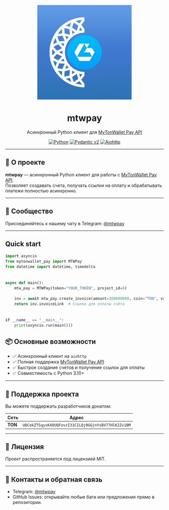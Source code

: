 <p align="center">
  <img src="https://raw.githubusercontent.com/LaFTonTechnology/mytonwallet_pay/main/assets/mtwpayLogo.png" width="300"/>
  <h1 align="center">mtwpay</h1>
  <p align="center">Асинхронный Python клиент для <a href="https://anywaylabs.notion.site/MyTonWallet-Pay-Docs-for-partners-18aba64b301480f98053e88b5c829e4a">MyTonWallet Pay API</a></p>
</p>

<p align="center">
  <a href="https://www.python.org/"><img src="https://img.shields.io/endpoint?url=https://raw.githubusercontent.com/LaFTonTechnology/mytonwallet_pay/main/assets/python-version.json" alt="Python"></a>
  <a href="https://pydantic.dev"><img src="https://img.shields.io/endpoint?url=https://raw.githubusercontent.com/pydantic/pydantic/main/docs/badge/v2.json" alt="Pydantic v2"></a>
  <a href="https://docs.aiohttp.org/en/stable/"><img src="https://img.shields.io/badge/aiohttp-v3-2c5bb4?logo=aiohttp" alt="Aiohttp"></a>
</p>

---

## 📌 О проекте

**mtwpay** — асинхронный Python клиент для работы с [MyTonWallet Pay API](https://anywaylabs.notion.site/MyTonWallet-Pay-Docs-for-partners-18aba64b301480f98053e88b5c829e4a).  
Позволяет создавать счета, получать ссылки на оплату и обрабатывать платежи полностью асинхронно.

---

## 💬 Сообщество

Присоединяйтесь к нашему чату в Telegram: [@mtwpay](https://t.me/mtwpay)

---

## Quick start

```python
import asyncio
from mytonwallet_pay import MTWPay
from datetime import datetime, timedelta


async def main():
    mtw_pay = MTWPay(token="YOUR_TOKEN", project_id=0)

    inv = await mtw_pay.create_invoice(amount=300000000, coin="TON", validUntil=datetime.now()+timedelta(minutes=5), description="My internal order info (id in your system, etc)")
    return inv.invoiceLink  # Ссылка для оплаты счёта


if __name__ == "__main__":
    print(asyncio.run(main()))
```


## 📦 Основные возможности

- ✅ Асинхронный клиент на `aiohttp`  
- ✅ Полная поддержка [MyTonWallet Pay API](https://anywaylabs.notion.site/MyTonWallet-Pay-Docs-for-partners-18aba64b301480f98053e88b5c829e4a)
- ✅ Быстрое создание счетов и получение ссылок для оплаты  
- ✅ Совместимость с Python 3.10+  

---

## 💖 Поддержка проекта

Вы можете поддержать разработчиков донатом:

| Сеть     | Адрес                                                                 |
|----------|-----------------------------------------------------------------------|
| **TON**  | `UQCekZTSqysK4OUQFovzI31CILQj0GGjnYxBV77HlK2Zv1BM`                    |

---

## 📝 Лицензия

Проект распространяется под лицензией MIT.

---

## 📌 Контакты и обратная связь

- Telegram: [@mtwpay](https://t.me/mtwpay)  
- GitHub Issues: открывайте любые баги или предложения прямо в репозитории.
